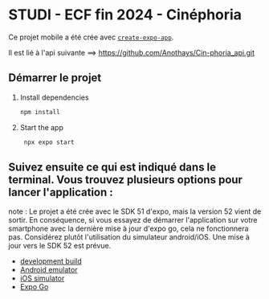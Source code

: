 # STUDI - ECF fin 2024 - Cinéphoria

Ce projet mobile a été crée avec [`create-expo-app`](https://www.npmjs.com/package/create-expo-app).

Il est lié à l'api suivante ==> https://github.com/Anothays/Cin-phoria_api.git

## Démarrer le projet

1. Install dependencies

   ```bash
   npm install
   ```

2. Start the app

   ```bash
    npx expo start
   ```

## Suivez ensuite ce qui est indiqué dans le terminal. Vous trouvez plusieurs options pour lancer l'application :

note : Le projet a été crée avec le SDK 51 d'expo, mais la version 52 vient de sortir. En conséquence, si vous essayez de démarrer l'application sur votre smartphone avec la dernière mise à jour d'expo go, cela ne fonctionnera pas.
Considérez plutôt l'utilisation du simulateur android/iOS.
Une mise à jour vers le SDK 52 est prévue.

- [development build](https://docs.expo.dev/develop/development-builds/introduction/)
- [Android emulator](https://docs.expo.dev/workflow/android-studio-emulator/)
- [iOS simulator](https://docs.expo.dev/workflow/ios-simulator/)
- [Expo Go](https://expo.dev/go)
